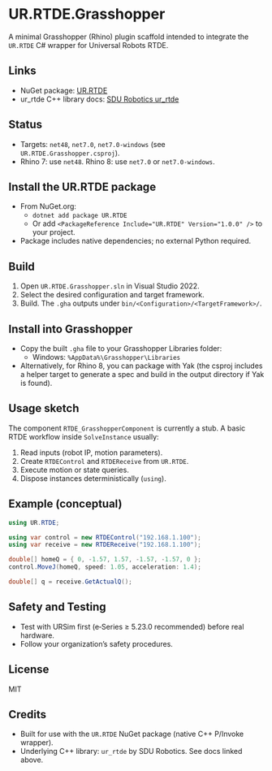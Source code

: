 UR.RTDE.Grasshopper
===================

A minimal Grasshopper (Rhino) plugin scaffold intended to integrate the `UR.RTDE` C# wrapper for Universal Robots RTDE.

Links
-----
- NuGet package: [UR.RTDE](https://www.nuget.org/packages/UR.RTDE/#readme-body-tab)
- ur_rtde C++ library docs: [SDU Robotics ur_rtde](https://sdurobotics.gitlab.io/ur_rtde/)

Status
------
- Targets: `net48`, `net7.0`, `net7.0-windows` (see `UR.RTDE.Grasshopper.csproj`).
- Rhino 7: use `net48`. Rhino 8: use `net7.0` or `net7.0-windows`.

Install the UR.RTDE package
---------------------------
- From NuGet.org:
  - `dotnet add package UR.RTDE`
  - Or add `<PackageReference Include="UR.RTDE" Version="1.0.0" />` to your project.
- Package includes native dependencies; no external Python required.

Build
-----
1. Open `UR.RTDE.Grasshopper.sln` in Visual Studio 2022.
2. Select the desired configuration and target framework.
3. Build. The `.gha` outputs under `bin/<Configuration>/<TargetFramework>/`.

Install into Grasshopper
------------------------
- Copy the built `.gha` file to your Grasshopper Libraries folder:
  - Windows: `%AppData%\Grasshopper\Libraries`
- Alternatively, for Rhino 8, you can package with Yak (the csproj includes a helper target to generate a spec and build in the output directory if Yak is found).

Usage sketch
------------
The component `RTDE_GrasshopperComponent` is currently a stub. A basic RTDE workflow inside `SolveInstance` usually:

1. Read inputs (robot IP, motion parameters).
2. Create `RTDEControl` and `RTDEReceive` from `UR.RTDE`.
3. Execute motion or state queries.
4. Dispose instances deterministically (`using`).

Example (conceptual)
--------------------
```csharp
using UR.RTDE;

using var control = new RTDEControl("192.168.1.100");
using var receive = new RTDEReceive("192.168.1.100");

double[] homeQ = { 0, -1.57, 1.57, -1.57, -1.57, 0 };
control.MoveJ(homeQ, speed: 1.05, acceleration: 1.4);

double[] q = receive.GetActualQ();
```

Safety and Testing
------------------
- Test with URSim first (e‑Series ≥ 5.23.0 recommended) before real hardware.
- Follow your organization’s safety procedures.

License
-------
MIT

Credits
-------
- Built for use with the `UR.RTDE` NuGet package (native C++ P/Invoke wrapper).
- Underlying C++ library: `ur_rtde` by SDU Robotics. See docs linked above.


